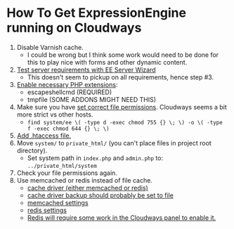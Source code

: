 # How To Get ExpressionEngine running on Cloudways

1. Disable Varnish cache.
   - I could be wrong but I think some work would need to be done for this to play nice with forms and other dynamic content.
2. [Test server requirements with EE Server Wizard](https://github.com/ExpressionEngine/ExpressionEngine-Server-Wizard)
   - This doesn't seem to pickup on all requirements, hence step #3.
3. [Enable necessary PHP extensions](https://support.cloudways.com/en/articles/7891624-how-to-enable-php-functions):
   - escapeshellcmd (REQUIRED)
   - tmpfile (SOME ADDONS MIGHT NEED THIS)
4. Make sure you have [set correct file permissions](https://docs.expressionengine.com/latest/installation/installation.html#3-set-file-permissions). Cloudways seems a bit more strict vs other hosts.
   - `find system/ee \( -type d -exec chmod 755 {} \; \) -o \( -type f -exec chmod 644 {} \; \)`
5. [Add .htaccess file.](https://docs.expressionengine.com/v6/installation/best-practices.html#1-create-an-htaccess-file)
6. Move `system/` to `private_html/` (you can't place files in project root directory).
   - Set system path in `index.php` and `admin.php` to: `../private_html/system`
7. Check your file permissions again.
8. Use memcached or redis instead of file cache.
   - [cache driver (either memcached or redis)](https://docs.expressionengine.com/v6/general/system-configuration-overrides.html#cache_driver)
   - [cache driver backup should probably be set to file](https://docs.expressionengine.com/v6/general/system-configuration-overrides.html#cache_driver_backup)
   - [memcached settings](https://docs.expressionengine.com/v6/general/system-configuration-overrides.html#memcached)
   - [redis settings](https://docs.expressionengine.com/v6/general/system-configuration-overrides.html#redis)
   - [Redis will require some work in the Cloudways panel to enable it.](https://www.cloudways.com/blog/redis-cache-now-available/)
